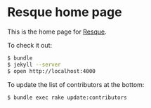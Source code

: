 Resque home page
================

This is the home page for [Resque](https://github.com/resque).

To check it out:

```bash
$ bundle
$ jekyll --server
$ open http://localhost:4000
```

To update the list of contributors at the bottom:

```bash
$ bundle exec rake update:contributors
```
